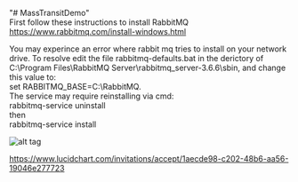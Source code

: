 "# MassTransitDemo" <br />
First follow these instructions to install RabbitMQ https://www.rabbitmq.com/install-windows.html <br />

You may experince an error where rabbit mq tries to install on your network drive. To resolve edit the file
rabbitmq-defaults.bat in the derictory of C:\Program Files\RabbitMQ Server\rabbitmq_server-3.6.6\sbin, and change this value to:  <br />
set RABBITMQ_BASE=C:\RabbitMQ.<br /> The service may require reinstalling via cmd:  <br /> rabbitmq-service uninstall<br /> then<br /> rabbitmq-service install <br />

![alt tag](https://cloud.githubusercontent.com/assets/19776368/23866499/f209b818-0810-11e7-888e-1fa776fc8827.png)

https://www.lucidchart.com/invitations/accept/1aecde98-c202-48b6-aa56-19046e277723

